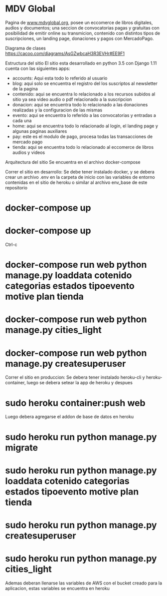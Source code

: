 # MDV Global
Pagina de www.mdvglobal.org, posee un eccomerce de libros digitales, audios y documentos; una seccion de convocatorias pagas y gratuitas con posibilidad de emitir online su transmicion, contenido con distintos tipos de suscripciones, un landing page, donaciones y pagos con MercadoPago.

Diagrama de clases
https://cacoo.com/diagrams/AsGZwbcaH3R3EVHr#EE9F1

Estructura del sitio
El sitio esta desarrollado en python 3.5 con Django 1.11 cuenta con las siguientes apps:
- accounts: Aqui esta todo lo referido al usuario
- blog: aqui solo se encuentra el registro del los suscriptos al newsletter de la pagina
- contenido: aqui se encuentra lo relacionado a los recursos subidos al sitio ya sea video audio o pdf relacionado a la suscripcion
- donacion: aqui se encuentra todo lo relacionado a las donaciones realizadas  y la configuracion de las mismas
- evento: aqui se encuentra lo referido a las convocatorias y entradas a cada una
- home: aqui se encuentra todo lo relacionado al login, el landing page y algunas paginas auxiliares
- pay: este es el modulo de pago, procesa todas las transacciones de mercado pago
- tienda: aqui se encuentra todo lo relacionado al eccomerce de libros audios y videos

Arquitectura del sitio
Se encuentra en el archivo docker-compose

Correr el sitio en desarrollo:
Se debe tener instalado docker, y se debera crear un archivo .env en la carpeta de inicio con las variables de entorno contenidas en el sitio de heroku o similar al archivo env_base de este repositorio
# docker-compose up
# docker-compose up
Ctrl-c
# docker-compose run web python manage.py loaddata cotenido categorias estados tipoevento motive plan tienda
# docker-compose run web python manage.py cities_light
# docker-compose run web python manage.py createsuperuser

Correr el sitio en produccion:
Se debera tener instalado heroku-cli y heroku-container, luego se debera setear la app de heroku y despues
# sudo heroku container:push web
Luego debera agregarse el addon de base de datos en heroku
# sudo heroku run python manage.py migrate
# sudo heroku run python manage.py loaddata cotenido categorias estados tipoevento motive plan tienda
# sudo heroku run python manage.py createsuperuser
# sudo heroku run python manage.py cities_light
Ademas deberan llenarse las variables de AWS con el bucket creado para la aplicacion, estas variables se encuentra en heroku






